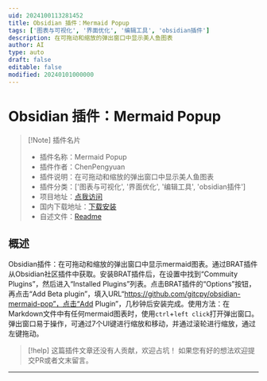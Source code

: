 ```yaml
---
uid: 2024100113281452
title: Obsidian 插件：Mermaid Popup
tags: ['图表与可视化', '界面优化', '编辑工具', 'obsidian插件']
description: 在可拖动和缩放的弹出窗口中显示美人鱼图表
author: AI
type: auto
draft: false
editable: false
modified: 20240101000000
---
```


# Obsidian 插件：Mermaid Popup

> [!Note] 插件名片
> - 插件名称：Mermaid Popup
> - 插件作者：ChenPengyuan
> - 插件说明：在可拖动和缩放的弹出窗口中显示美人鱼图表
> - 插件分类：['图表与可视化', '界面优化', '编辑工具', 'obsidian插件']
> - 项目地址：[点我访问](https://github.com/gitcpy/obsidian-mermaid-pop)
> - 国内下载地址：[下载安装](https://pkmer.cn/products/plugin/pluginMarket/?mermaid-popup)
> - 自述文件：[Readme](https://ghproxy.net/https://raw.githubusercontent.com/gitcpy/obsidian-diagram-pop/main/README.md)



## 概述

Obsidian插件：在可拖动和缩放的弹出窗口中显示mermaid图表。通过BRAT插件从Obsidian社区插件中获取。安装BRAT插件后，在设置中找到“Commuity Plugins”，然后进入“Installed Plugins”列表。点击BRAT插件的“Options”按钮，再点击“Add Beta plugin”，填入URL“https://github.com/gitcpy/obsidian-mermaid-pop”，点击“Add Plugin”，几秒钟后安装完成。使用方法：在Markdown文件中有任何mermaid图表时，使用`ctrl`+`left click`打开弹出窗口。弹出窗口易于操作，可通过7个UI键进行缩放和移动，并通过滚轮进行缩放，通过左键拖动。


> [!help] 
> 这篇插件文章还没有人贡献，欢迎占坑！
> 如果您有好的想法欢迎提交PR或者文末留言。
> 

---



